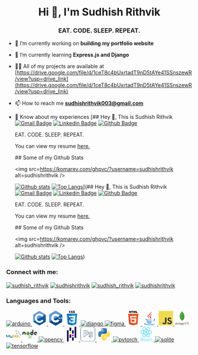 <h1 align="center">Hi 👋, I'm Sudhish Rithvik</h1>
<h3 align="center">EAT. CODE. SLEEP. REPEAT.</h3>

- 🔭 I’m currently working on **building my portfolio website**

- 🌱 I’m currently learning **Express.js and Django**

- 👨‍💻 All of my projects are available at [https://drive.google.com/file/d/1ceT8c4bUxrtadT9nD5tAYe41SSnszewR/view?usp=drive_link](https://drive.google.com/file/d/1ceT8c4bUxrtadT9nD5tAYe41SSnszewR/view?usp=drive_link)

- 📫 How to reach me **sudhishrithvik003@gmail.com**

- 📄 Know about my experiences [## Hey 👋, This is Sudhish Rithvik [![Gmail Badge](https://img.shields.io/badge/-sudhishrithvik003@gmail.com-c14438?style=flat&logo=Gmail&logoColor=white&link=mailto:sudhishrithvik003@gmail.com)](mailto:sudhishrithvik003@gmail.com) [![Linkedin Badge](https://img.shields.io/badge/-SudhishRithvik-0072b1?style=flat&logo=Linkedin&logoColor=white&link=https://www.linkedin.com/in/SudhishRithvik/)](https://www.linkedin.com/in/SudhishRithvik/) [![Github Badge](https://img.shields.io/badge/-sudhishrithvik-grey?style=flat&logo=github&logoColor=white&link=https://github.com/sudhishrithvik/)](https://www.github.com/sudhishrithvik/) <p align='left'>EAT. CODE. SLEEP. REPEAT.</p><p align='left'> You can view my resume <a href='https://drive.google.com/file/d/1ceT8c4bUxrtadT9nD5tAYe41SSnszewR/view?usp=sharing ' target=_blank><u>here</u>.</a></p> ## Some of my Github Stats <p align=left> <img src=https://komarev.com/ghpvc/?username=sudhishrithvik alt=sudhishrithvik /> </p> [![Github stats](https://github-readme-stats.vercel.app/api?username=sudhishrithvik&show_icons=true&include_all_commits=true)](https://github.com/sudhishrithvik/github-readme-stats) [![Top Langs](https://github-readme-stats.vercel.app/api/top-langs/?username=sudhishrithvik&layout=compact)](https://github.com/sudhishrithvik/github-readme-stats)](## Hey 👋, This is Sudhish Rithvik [![Gmail Badge](https://img.shields.io/badge/-sudhishrithvik003@gmail.com-c14438?style=flat&logo=Gmail&logoColor=white&link=mailto:sudhishrithvik003@gmail.com)](mailto:sudhishrithvik003@gmail.com) [![Linkedin Badge](https://img.shields.io/badge/-SudhishRithvik-0072b1?style=flat&logo=Linkedin&logoColor=white&link=https://www.linkedin.com/in/SudhishRithvik/)](https://www.linkedin.com/in/SudhishRithvik/) [![Github Badge](https://img.shields.io/badge/-sudhishrithvik-grey?style=flat&logo=github&logoColor=white&link=https://github.com/sudhishrithvik/)](https://www.github.com/sudhishrithvik/) <p align='left'>EAT. CODE. SLEEP. REPEAT.</p><p align='left'> You can view my resume <a href='https://drive.google.com/file/d/1ceT8c4bUxrtadT9nD5tAYe41SSnszewR/view?usp=sharing ' target=_blank><u>here</u>.</a></p> ## Some of my Github Stats <p align=left> <img src=https://komarev.com/ghpvc/?username=sudhishrithvik alt=sudhishrithvik /> </p> [![Github stats](https://github-readme-stats.vercel.app/api?username=sudhishrithvik&show_icons=true&include_all_commits=true)](https://github.com/sudhishrithvik/github-readme-stats) [![Top Langs](https://github-readme-stats.vercel.app/api/top-langs/?username=sudhishrithvik&layout=compact)](https://github.com/sudhishrithvik/github-readme-stats))

<h3 align="left">Connect with me:</h3>
<p align="left">
<a href="https://twitter.com/sudhish_rithvik" target="blank"><img align="center" src="https://raw.githubusercontent.com/rahuldkjain/github-profile-readme-generator/master/src/images/icons/Social/twitter.svg" alt="sudhish_rithvik" height="30" width="40" /></a>
<a href="https://linkedin.com/in/sudhishrithvik" target="blank"><img align="center" src="https://raw.githubusercontent.com/rahuldkjain/github-profile-readme-generator/master/src/images/icons/Social/linked-in-alt.svg" alt="sudhishrithvik" height="30" width="40" /></a>
<a href="https://instagram.com/sudhish_rithvik" target="blank"><img align="center" src="https://raw.githubusercontent.com/rahuldkjain/github-profile-readme-generator/master/src/images/icons/Social/instagram.svg" alt="sudhish_rithvik" height="30" width="40" /></a>
<a href="https://www.leetcode.com/sudhishrithvik" target="blank"><img align="center" src="https://raw.githubusercontent.com/rahuldkjain/github-profile-readme-generator/master/src/images/icons/Social/leet-code.svg" alt="sudhishrithvik" height="30" width="40" /></a>
</p>

<h3 align="left">Languages and Tools:</h3>
<p align="left"> <a href="https://www.arduino.cc/" target="_blank" rel="noreferrer"> <img src="https://cdn.worldvectorlogo.com/logos/arduino-1.svg" alt="arduino" width="40" height="40"/> </a> <a href="https://www.cprogramming.com/" target="_blank" rel="noreferrer"> <img src="https://raw.githubusercontent.com/devicons/devicon/master/icons/c/c-original.svg" alt="c" width="40" height="40"/> </a> <a href="https://www.w3schools.com/cpp/" target="_blank" rel="noreferrer"> <img src="https://raw.githubusercontent.com/devicons/devicon/master/icons/cplusplus/cplusplus-original.svg" alt="cplusplus" width="40" height="40"/> </a> <a href="https://www.w3schools.com/css/" target="_blank" rel="noreferrer"> <img src="https://raw.githubusercontent.com/devicons/devicon/master/icons/css3/css3-original-wordmark.svg" alt="css3" width="40" height="40"/> </a> <a href="https://www.djangoproject.com/" target="_blank" rel="noreferrer"> <img src="https://cdn.worldvectorlogo.com/logos/django.svg" alt="django" width="40" height="40"/> </a> <a href="https://www.figma.com/" target="_blank" rel="noreferrer"> <img src="https://www.vectorlogo.zone/logos/figma/figma-icon.svg" alt="figma" width="40" height="40"/> </a> <a href="https://www.w3.org/html/" target="_blank" rel="noreferrer"> <img src="https://raw.githubusercontent.com/devicons/devicon/master/icons/html5/html5-original-wordmark.svg" alt="html5" width="40" height="40"/> </a> <a href="https://www.java.com" target="_blank" rel="noreferrer"> <img src="https://raw.githubusercontent.com/devicons/devicon/master/icons/java/java-original.svg" alt="java" width="40" height="40"/> </a> <a href="https://developer.mozilla.org/en-US/docs/Web/JavaScript" target="_blank" rel="noreferrer"> <img src="https://raw.githubusercontent.com/devicons/devicon/master/icons/javascript/javascript-original.svg" alt="javascript" width="40" height="40"/> </a> <a href="https://www.mongodb.com/" target="_blank" rel="noreferrer"> <img src="https://raw.githubusercontent.com/devicons/devicon/master/icons/mongodb/mongodb-original-wordmark.svg" alt="mongodb" width="40" height="40"/> </a> <a href="https://www.mysql.com/" target="_blank" rel="noreferrer"> <img src="https://raw.githubusercontent.com/devicons/devicon/master/icons/mysql/mysql-original-wordmark.svg" alt="mysql" width="40" height="40"/> </a> <a href="https://nodejs.org" target="_blank" rel="noreferrer"> <img src="https://raw.githubusercontent.com/devicons/devicon/master/icons/nodejs/nodejs-original-wordmark.svg" alt="nodejs" width="40" height="40"/> </a> <a href="https://opencv.org/" target="_blank" rel="noreferrer"> <img src="https://www.vectorlogo.zone/logos/opencv/opencv-icon.svg" alt="opencv" width="40" height="40"/> </a> <a href="https://pandas.pydata.org/" target="_blank" rel="noreferrer"> <img src="https://raw.githubusercontent.com/devicons/devicon/2ae2a900d2f041da66e950e4d48052658d850630/icons/pandas/pandas-original.svg" alt="pandas" width="40" height="40"/> </a> <a href="https://www.photoshop.com/en" target="_blank" rel="noreferrer"> <img src="https://raw.githubusercontent.com/devicons/devicon/master/icons/photoshop/photoshop-line.svg" alt="photoshop" width="40" height="40"/> </a> <a href="https://www.python.org" target="_blank" rel="noreferrer"> <img src="https://raw.githubusercontent.com/devicons/devicon/master/icons/python/python-original.svg" alt="python" width="40" height="40"/> </a> <a href="https://pytorch.org/" target="_blank" rel="noreferrer"> <img src="https://www.vectorlogo.zone/logos/pytorch/pytorch-icon.svg" alt="pytorch" width="40" height="40"/> </a> <a href="https://reactjs.org/" target="_blank" rel="noreferrer"> <img src="https://raw.githubusercontent.com/devicons/devicon/master/icons/react/react-original-wordmark.svg" alt="react" width="40" height="40"/> </a> <a href="https://www.sqlite.org/" target="_blank" rel="noreferrer"> <img src="https://www.vectorlogo.zone/logos/sqlite/sqlite-icon.svg" alt="sqlite" width="40" height="40"/> </a> <a href="https://www.tensorflow.org" target="_blank" rel="noreferrer"> <img src="https://www.vectorlogo.zone/logos/tensorflow/tensorflow-icon.svg" alt="tensorflow" width="40" height="40"/> </a> </p>

